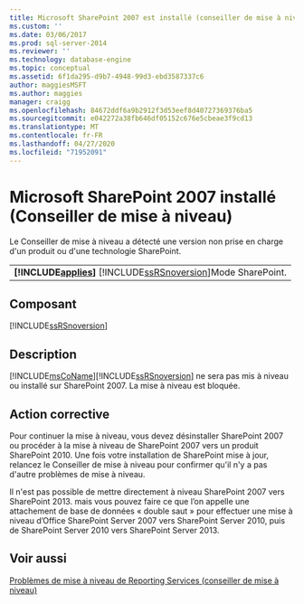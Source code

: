 ```yaml
---
title: Microsoft SharePoint 2007 est installé (conseiller de mise à niveau) | Microsoft Docs
ms.custom: ''
ms.date: 03/06/2017
ms.prod: sql-server-2014
ms.reviewer: ''
ms.technology: database-engine
ms.topic: conceptual
ms.assetid: 6f1da295-d9b7-4948-99d3-ebd3587337c6
author: maggiesMSFT
ms.author: maggies
manager: craigg
ms.openlocfilehash: 84672ddf6a9b2912f3d53eef8d40727369376ba5
ms.sourcegitcommit: e042272a38fb646df05152c676e5cbeae3f9cd13
ms.translationtype: MT
ms.contentlocale: fr-FR
ms.lasthandoff: 04/27/2020
ms.locfileid: "71952091"
---
```

# <a name="microsoft-sharepoint-2007-is-installed-upgrade-advisor"></a>Microsoft SharePoint 2007 installé (Conseiller de mise à niveau)
  Le Conseiller de mise à niveau a détecté une version non prise en charge d'un produit ou d'une technologie SharePoint.  
  
||  
|-|  
|**[!INCLUDE[applies](../../includes/applies-md.md)]**  [!INCLUDE[ssRSnoversion](../../includes/ssrsnoversion-md.md)]Mode SharePoint.|  
  
## <a name="component"></a>Composant  
 [!INCLUDE[ssRSnoversion](../../includes/ssrsnoversion-md.md)]  
  
## <a name="description"></a>Description  
 [!INCLUDE[msCoName](../../includes/msconame-md.md)][!INCLUDE[ssRSnoversion](../../includes/ssrsnoversion-md.md)] ne sera pas mis à niveau ou installé sur SharePoint 2007. La mise à niveau est bloquée.  
  
## <a name="corrective-action"></a>Action corrective  
 Pour continuer la mise à niveau, vous devez désinstaller SharePoint 2007 ou procéder à la mise à niveau de SharePoint 2007 vers un produit SharePoint 2010. Une fois votre installation de SharePoint mise à jour, relancez le Conseiller de mise à niveau pour confirmer qu'il n'y a pas d'autre problèmes de mise à niveau.  
  
 Il n'est pas possible de mettre directement à niveau SharePoint 2007 vers SharePoint 2013. mais vous pouvez faire ce que l’on appelle une attachement de base de données « double saut » pour effectuer une mise à niveau d’Office SharePoint Server 2007 vers SharePoint Server 2010, puis de SharePoint Server 2010 vers SharePoint Server 2013.  
  
## <a name="see-also"></a>Voir aussi  
 [Problèmes de mise à niveau de Reporting Services &#40;conseiller de mise à niveau&#41;](../../../2014/sql-server/install/reporting-services-upgrade-issues-upgrade-advisor.md)  
  
  
